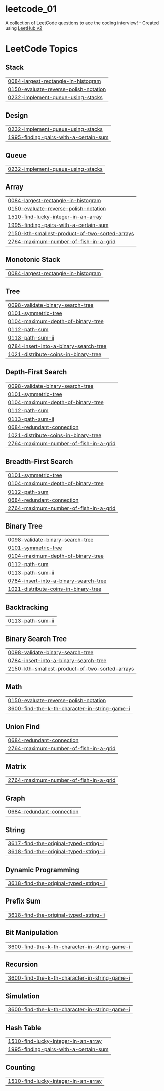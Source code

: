 # leetcode_01
A collection of LeetCode questions to ace the coding interview! - Created using [LeetHub v2](https://github.com/arunbhardwaj/LeetHub-2.0)

<!---LeetCode Topics Start-->
# LeetCode Topics
## Stack
|  |
| ------- |
| [0084-largest-rectangle-in-histogram](https://github.com/LearnerQuest/leetcode_01/tree/master/0084-largest-rectangle-in-histogram) |
| [0150-evaluate-reverse-polish-notation](https://github.com/LearnerQuest/leetcode_01/tree/master/0150-evaluate-reverse-polish-notation) |
| [0232-implement-queue-using-stacks](https://github.com/LearnerQuest/leetcode_01/tree/master/0232-implement-queue-using-stacks) |
## Design
|  |
| ------- |
| [0232-implement-queue-using-stacks](https://github.com/LearnerQuest/leetcode_01/tree/master/0232-implement-queue-using-stacks) |
| [1995-finding-pairs-with-a-certain-sum](https://github.com/LearnerQuest/leetcode_01/tree/master/1995-finding-pairs-with-a-certain-sum) |
## Queue
|  |
| ------- |
| [0232-implement-queue-using-stacks](https://github.com/LearnerQuest/leetcode_01/tree/master/0232-implement-queue-using-stacks) |
## Array
|  |
| ------- |
| [0084-largest-rectangle-in-histogram](https://github.com/LearnerQuest/leetcode_01/tree/master/0084-largest-rectangle-in-histogram) |
| [0150-evaluate-reverse-polish-notation](https://github.com/LearnerQuest/leetcode_01/tree/master/0150-evaluate-reverse-polish-notation) |
| [1510-find-lucky-integer-in-an-array](https://github.com/LearnerQuest/leetcode_01/tree/master/1510-find-lucky-integer-in-an-array) |
| [1995-finding-pairs-with-a-certain-sum](https://github.com/LearnerQuest/leetcode_01/tree/master/1995-finding-pairs-with-a-certain-sum) |
| [2150-kth-smallest-product-of-two-sorted-arrays](https://github.com/LearnerQuest/leetcode_01/tree/master/2150-kth-smallest-product-of-two-sorted-arrays) |
| [2764-maximum-number-of-fish-in-a-grid](https://github.com/LearnerQuest/leetcode_01/tree/master/2764-maximum-number-of-fish-in-a-grid) |
## Monotonic Stack
|  |
| ------- |
| [0084-largest-rectangle-in-histogram](https://github.com/LearnerQuest/leetcode_01/tree/master/0084-largest-rectangle-in-histogram) |
## Tree
|  |
| ------- |
| [0098-validate-binary-search-tree](https://github.com/LearnerQuest/leetcode_01/tree/master/0098-validate-binary-search-tree) |
| [0101-symmetric-tree](https://github.com/LearnerQuest/leetcode_01/tree/master/0101-symmetric-tree) |
| [0104-maximum-depth-of-binary-tree](https://github.com/LearnerQuest/leetcode_01/tree/master/0104-maximum-depth-of-binary-tree) |
| [0112-path-sum](https://github.com/LearnerQuest/leetcode_01/tree/master/0112-path-sum) |
| [0113-path-sum-ii](https://github.com/LearnerQuest/leetcode_01/tree/master/0113-path-sum-ii) |
| [0784-insert-into-a-binary-search-tree](https://github.com/LearnerQuest/leetcode_01/tree/master/0784-insert-into-a-binary-search-tree) |
| [1021-distribute-coins-in-binary-tree](https://github.com/LearnerQuest/leetcode_01/tree/master/1021-distribute-coins-in-binary-tree) |
## Depth-First Search
|  |
| ------- |
| [0098-validate-binary-search-tree](https://github.com/LearnerQuest/leetcode_01/tree/master/0098-validate-binary-search-tree) |
| [0101-symmetric-tree](https://github.com/LearnerQuest/leetcode_01/tree/master/0101-symmetric-tree) |
| [0104-maximum-depth-of-binary-tree](https://github.com/LearnerQuest/leetcode_01/tree/master/0104-maximum-depth-of-binary-tree) |
| [0112-path-sum](https://github.com/LearnerQuest/leetcode_01/tree/master/0112-path-sum) |
| [0113-path-sum-ii](https://github.com/LearnerQuest/leetcode_01/tree/master/0113-path-sum-ii) |
| [0684-redundant-connection](https://github.com/LearnerQuest/leetcode_01/tree/master/0684-redundant-connection) |
| [1021-distribute-coins-in-binary-tree](https://github.com/LearnerQuest/leetcode_01/tree/master/1021-distribute-coins-in-binary-tree) |
| [2764-maximum-number-of-fish-in-a-grid](https://github.com/LearnerQuest/leetcode_01/tree/master/2764-maximum-number-of-fish-in-a-grid) |
## Breadth-First Search
|  |
| ------- |
| [0101-symmetric-tree](https://github.com/LearnerQuest/leetcode_01/tree/master/0101-symmetric-tree) |
| [0104-maximum-depth-of-binary-tree](https://github.com/LearnerQuest/leetcode_01/tree/master/0104-maximum-depth-of-binary-tree) |
| [0112-path-sum](https://github.com/LearnerQuest/leetcode_01/tree/master/0112-path-sum) |
| [0684-redundant-connection](https://github.com/LearnerQuest/leetcode_01/tree/master/0684-redundant-connection) |
| [2764-maximum-number-of-fish-in-a-grid](https://github.com/LearnerQuest/leetcode_01/tree/master/2764-maximum-number-of-fish-in-a-grid) |
## Binary Tree
|  |
| ------- |
| [0098-validate-binary-search-tree](https://github.com/LearnerQuest/leetcode_01/tree/master/0098-validate-binary-search-tree) |
| [0101-symmetric-tree](https://github.com/LearnerQuest/leetcode_01/tree/master/0101-symmetric-tree) |
| [0104-maximum-depth-of-binary-tree](https://github.com/LearnerQuest/leetcode_01/tree/master/0104-maximum-depth-of-binary-tree) |
| [0112-path-sum](https://github.com/LearnerQuest/leetcode_01/tree/master/0112-path-sum) |
| [0113-path-sum-ii](https://github.com/LearnerQuest/leetcode_01/tree/master/0113-path-sum-ii) |
| [0784-insert-into-a-binary-search-tree](https://github.com/LearnerQuest/leetcode_01/tree/master/0784-insert-into-a-binary-search-tree) |
| [1021-distribute-coins-in-binary-tree](https://github.com/LearnerQuest/leetcode_01/tree/master/1021-distribute-coins-in-binary-tree) |
## Backtracking
|  |
| ------- |
| [0113-path-sum-ii](https://github.com/LearnerQuest/leetcode_01/tree/master/0113-path-sum-ii) |
## Binary Search Tree
|  |
| ------- |
| [0098-validate-binary-search-tree](https://github.com/LearnerQuest/leetcode_01/tree/master/0098-validate-binary-search-tree) |
| [0784-insert-into-a-binary-search-tree](https://github.com/LearnerQuest/leetcode_01/tree/master/0784-insert-into-a-binary-search-tree) |
| [2150-kth-smallest-product-of-two-sorted-arrays](https://github.com/LearnerQuest/leetcode_01/tree/master/2150-kth-smallest-product-of-two-sorted-arrays) |
## Math
|  |
| ------- |
| [0150-evaluate-reverse-polish-notation](https://github.com/LearnerQuest/leetcode_01/tree/master/0150-evaluate-reverse-polish-notation) |
| [3600-find-the-k-th-character-in-string-game-i](https://github.com/LearnerQuest/leetcode_01/tree/master/3600-find-the-k-th-character-in-string-game-i) |
## Union Find
|  |
| ------- |
| [0684-redundant-connection](https://github.com/LearnerQuest/leetcode_01/tree/master/0684-redundant-connection) |
| [2764-maximum-number-of-fish-in-a-grid](https://github.com/LearnerQuest/leetcode_01/tree/master/2764-maximum-number-of-fish-in-a-grid) |
## Matrix
|  |
| ------- |
| [2764-maximum-number-of-fish-in-a-grid](https://github.com/LearnerQuest/leetcode_01/tree/master/2764-maximum-number-of-fish-in-a-grid) |
## Graph
|  |
| ------- |
| [0684-redundant-connection](https://github.com/LearnerQuest/leetcode_01/tree/master/0684-redundant-connection) |
## String
|  |
| ------- |
| [3617-find-the-original-typed-string-i](https://github.com/LearnerQuest/leetcode_01/tree/master/3617-find-the-original-typed-string-i) |
| [3618-find-the-original-typed-string-ii](https://github.com/LearnerQuest/leetcode_01/tree/master/3618-find-the-original-typed-string-ii) |
## Dynamic Programming
|  |
| ------- |
| [3618-find-the-original-typed-string-ii](https://github.com/LearnerQuest/leetcode_01/tree/master/3618-find-the-original-typed-string-ii) |
## Prefix Sum
|  |
| ------- |
| [3618-find-the-original-typed-string-ii](https://github.com/LearnerQuest/leetcode_01/tree/master/3618-find-the-original-typed-string-ii) |
## Bit Manipulation
|  |
| ------- |
| [3600-find-the-k-th-character-in-string-game-i](https://github.com/LearnerQuest/leetcode_01/tree/master/3600-find-the-k-th-character-in-string-game-i) |
## Recursion
|  |
| ------- |
| [3600-find-the-k-th-character-in-string-game-i](https://github.com/LearnerQuest/leetcode_01/tree/master/3600-find-the-k-th-character-in-string-game-i) |
## Simulation
|  |
| ------- |
| [3600-find-the-k-th-character-in-string-game-i](https://github.com/LearnerQuest/leetcode_01/tree/master/3600-find-the-k-th-character-in-string-game-i) |
## Hash Table
|  |
| ------- |
| [1510-find-lucky-integer-in-an-array](https://github.com/LearnerQuest/leetcode_01/tree/master/1510-find-lucky-integer-in-an-array) |
| [1995-finding-pairs-with-a-certain-sum](https://github.com/LearnerQuest/leetcode_01/tree/master/1995-finding-pairs-with-a-certain-sum) |
## Counting
|  |
| ------- |
| [1510-find-lucky-integer-in-an-array](https://github.com/LearnerQuest/leetcode_01/tree/master/1510-find-lucky-integer-in-an-array) |
<!---LeetCode Topics End-->